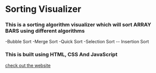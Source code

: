 # Sorting Visualizer
### This is a sorting algorithm visualizer which will sort ARRAY BARS using different algorithms 
 -Bubble Sort 
 -Merge Sort
 -Quick Sort
 -Selection Sort
 -- Insertion Sort

### This is built using HTML, CSS And JavaScript <br/>
[check out the website](https://ask-anmol.github.io/Sorting-Visualizer/)
